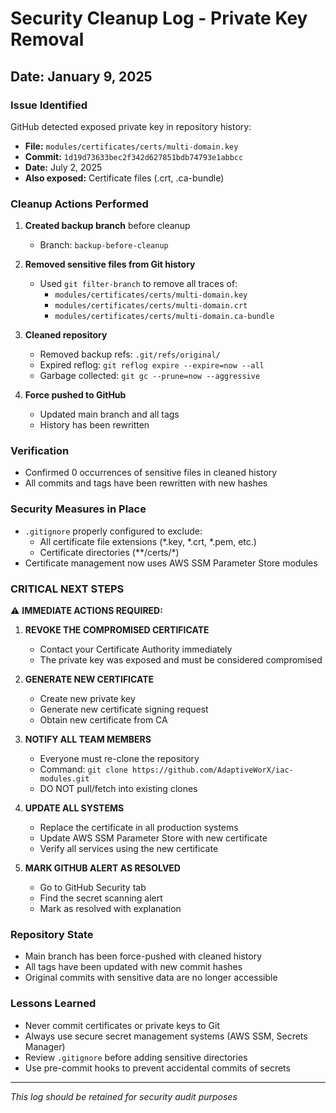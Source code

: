 # Security Cleanup Log - Private Key Removal

## Date: January 9, 2025

### Issue Identified
GitHub detected exposed private key in repository history:
- **File:** `modules/certificates/certs/multi-domain.key`
- **Commit:** `1d19d73633bec2f342d627851bdb74793e1abbcc`
- **Date:** July 2, 2025
- **Also exposed:** Certificate files (.crt, .ca-bundle)

### Cleanup Actions Performed

1. **Created backup branch** before cleanup
   - Branch: `backup-before-cleanup`

2. **Removed sensitive files from Git history**
   - Used `git filter-branch` to remove all traces of:
     - `modules/certificates/certs/multi-domain.key`
     - `modules/certificates/certs/multi-domain.crt`
     - `modules/certificates/certs/multi-domain.ca-bundle`

3. **Cleaned repository**
   - Removed backup refs: `.git/refs/original/`
   - Expired reflog: `git reflog expire --expire=now --all`
   - Garbage collected: `git gc --prune=now --aggressive`

4. **Force pushed to GitHub**
   - Updated main branch and all tags
   - History has been rewritten

### Verification
- Confirmed 0 occurrences of sensitive files in cleaned history
- All commits and tags have been rewritten with new hashes

### Security Measures in Place
- `.gitignore` properly configured to exclude:
  - All certificate file extensions (*.key, *.crt, *.pem, etc.)
  - Certificate directories (**/certs/*)
- Certificate management now uses AWS SSM Parameter Store modules

### CRITICAL NEXT STEPS

⚠️ **IMMEDIATE ACTIONS REQUIRED:**

1. **REVOKE THE COMPROMISED CERTIFICATE**
   - Contact your Certificate Authority immediately
   - The private key was exposed and must be considered compromised

2. **GENERATE NEW CERTIFICATE**
   - Create new private key
   - Generate new certificate signing request
   - Obtain new certificate from CA

3. **NOTIFY ALL TEAM MEMBERS**
   - Everyone must re-clone the repository
   - Command: `git clone https://github.com/AdaptiveWorX/iac-modules.git`
   - DO NOT pull/fetch into existing clones

4. **UPDATE ALL SYSTEMS**
   - Replace the certificate in all production systems
   - Update AWS SSM Parameter Store with new certificate
   - Verify all services using the new certificate

5. **MARK GITHUB ALERT AS RESOLVED**
   - Go to GitHub Security tab
   - Find the secret scanning alert
   - Mark as resolved with explanation

### Repository State
- Main branch has been force-pushed with cleaned history
- All tags have been updated with new commit hashes
- Original commits with sensitive data are no longer accessible

### Lessons Learned
- Never commit certificates or private keys to Git
- Always use secure secret management systems (AWS SSM, Secrets Manager)
- Review `.gitignore` before adding sensitive directories
- Use pre-commit hooks to prevent accidental commits of secrets

---
*This log should be retained for security audit purposes*
